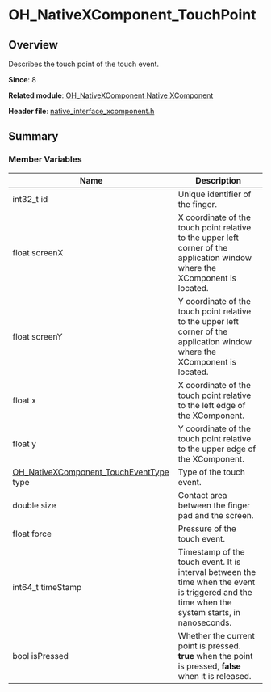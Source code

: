 # OH_NativeXComponent_TouchPoint
<!--Kit: ArkUI-->
<!--Subsystem: ArkUI-->
<!--Owner: @zjsxstar-->
<!--Designer: @sunbees-->
<!--Tester: @liuli0427-->
<!--Adviser: @HelloCrease-->

## Overview

Describes the touch point of the touch event.

**Since**: 8

**Related module**: [OH_NativeXComponent Native XComponent](capi-oh-nativexcomponent-native-xcomponent.md)

**Header file**: [native_interface_xcomponent.h](capi-native-interface-xcomponent-h.md)

## Summary

### Member Variables

| Name| Description|
| -- | -- |
| int32_t id | Unique identifier of the finger.|
| float screenX | X coordinate of the touch point relative to the upper left corner of the application window where the XComponent is located.|
| float screenY | Y coordinate of the touch point relative to the upper left corner of the application window where the XComponent is located.|
| float x | X coordinate of the touch point relative to the left edge of the XComponent.|
| float y | Y coordinate of the touch point relative to the upper edge of the XComponent.|
| [OH_NativeXComponent_TouchEventType](capi-native-interface-xcomponent-h.md#oh_nativexcomponent_toucheventtype) type | Type of the touch event.|
| double size | Contact area between the finger pad and the screen.|
| float force | Pressure of the touch event.|
| int64_t timeStamp | Timestamp of the touch event. It is interval between the time when the event is triggered and the time when the system starts, in nanoseconds.|
| bool isPressed | Whether the current point is pressed. **true** when the point is pressed, **false** when it is released.|
